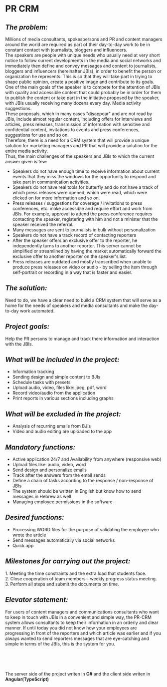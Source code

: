 # PR CRM
<h2><i>The problem:</i></h2>
Millions of media consultants, spokespersons and PR and content managers around the world are required as part of their day-to-day work to be in constant contact with journalists, bloggers and influencers.</br>
The speakers are people with unique needs who usually need at very short notice to follow current developments in the media and social networks and immediately then define and convey messages and content to journalists, bloggers and influencers (hereinafter JBIs), in order to benefit the person or organization he represents. This is so that they will take part in trying to shape public opinion, create a positive image and contribute to its goals.</br>
One of the main goals of the speaker is to compete for the attention of JBIs with quality and accessible content that could probably be in order for them to publish the content or take part in the initiative proposed by the speaker, with JBIs usually receiving many dozens every day. Media activity suggestions.</br>
These proposals, which in many cases "disappear" and are not read by JBIs, include almost regular content, including offers for interviews and articles, press releases, transmission of information with sensitive and confidential content, invitations to events and press conferences, suggestions for use and so on.</br>
Therefore, there is a need for a CRM system that will provide a unique solution for marketing managers and PR that will provide a solution for the entire media activity.</br>
Thus, the main challenges of the speakers and JBIs to which the current answer given is few:
<ul>
<li>Speakers do not have enough time to receive information about current events that they miss the windows for the opportunity to respond and take part in communication activities.</li>
<li>Speakers do not have real tools for butterfly and do not have a track of which press releases were opened, which were read, which were clicked on for more information and so on.</li>
<li>Press releases / suggestions for coverage / invitations to press conferences, etc. make accessible and require effort and work from JBIs. For example, approval to attend the press conference requires contacting the speaker, registering with him and not a minister that the speaker received the referral.</li>
<li>Many messages are sent to journalists in bulk without personalization</li>
<li>Speakers do not have a track record of contacting reporters</li>
<li>After the speaker offers an exclusive offer to the reporter, he independently turns to another reporter. This server cannot be simplified or streamlined by having the market automatically forward the exclusive offer to another reporter on the speaker's list.</li>
<li>Press releases are outdated and mostly transcribed when unable to produce press releases on video or audio - by selling the item through self-portrait or recording in a way that is faster and easier.</li></ul>

<h2><i>The solution:</i></h2>
Need to do, we have a clear need to build a CRM system that will serve as a home for the needs of speakers and media consultants and make the day-to-day work automated.

<h2><i>Project goals:</i></h2>
Help the PR persons to manage and track there information and interaction with the JBIs.

<h2><i>What will be included in the project:</i></h2>
<ul>
<li>Information tracking</li>
<li>Sending design and simple content to BJIs</li>
<li>Schedule tasks with presets</li>
<li>Upload audio, video, files like: jpeg, pdf, word</li>
<li>Record video/audio from the application</li>
<li>Print reports in various sections including graphs</li>
  </ul>
  
<h2><i>What will be excluded in the project:</i></h2>
<ul>
<li>Analysis of recurring emails from BJIs</li>
<li>Video and audio editing are uploaded to the app</li>
  </ul>
  
<h2><i>Mandatory functions:</i></h2>
<ul>
<li>Active application 24/7 and Availability from anywhere  (responsive web)</li>
<li>Upload files like: audio, video, word</li>
<li>Send design and personalize emails</li>
<li>Track after the answers from the email sends</li>
<li>Define a chain of tasks according to the response / non-response of JBIs</li>
<li>The system should be written in English but know how to send messages in Hebrew as well</li>
<li>Managing employee permissions in the software</li>
</ul>

<h2><i>Desired functions:</i></h2>
<ul>
<li>Processing WORD files for the purpose of validating the employee who wrote the article</li>
<li>Send messages automatically via social networks</li>
<li>Quick app</li>
</ul>

<h2><i>Milestones for carrying out the project:</i></h2> 
1. Meeting the time constraints and the extra load that students face.</br>
2. Close cooperation of team members - weekly progress status meeting.</br>
3. Perform all steps and submit the documents on time.</br>

<h2><i>Elevator statement:</i></h2>

For users of content managers and communications consultants who want to keep in touch with JBIs in a convenient and simple way, the PR-CRM system allows consultants to keep their information in an orderly and clear manner. If until today you did not know how your employees are progressing in front of the reporters and which article was earlier and if you always wanted to send reporters messages that are eye-catching and simple in terms of the JBIs, this is the system for you.


</br></br></br>
<p>The server side of the project writen in <b>C#</b> and the client side writen in <b>Angular(TypeScript)</b></p>

